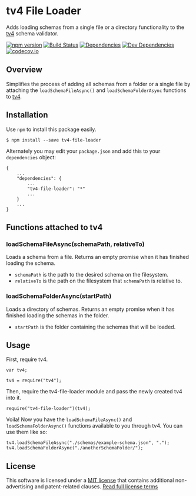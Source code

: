 tv4 File Loader
===============

Adds loading schemas from a single file or a directory functionality to the [tv4](https://www.npmjs.com/package/tv4) schema validator.

[![npm version][npm-badge]][npm-link]
[![Build Status][travis-badge]][travis-link]
[![Dependencies][dependencies-badge]][dependencies-link]
[![Dev Dependencies][devdependencies-badge]][devdependencies-link]
[![codecov.io][codecov-badge]][codecov-link]


Overview
--------

Simplifies the process of adding all schemas from a folder or a single file by attaching the `loadSchemaFileAsync()` and `loadSchemaFolderAsync` functions to [tv4](https://www.npmjs.com/package/tv4).


Installation
------------

Use `npm` to install this package easily.

    $ npm install --save tv4-file-loader

Alternately you may edit your `package.json` and add this to your `dependencies` object:

    {
        ...
        "dependencies": {
            ...
            "tv4-file-loader": "*"
            ...
        }
        ...
    }


Functions attached to tv4
-------------------------

### loadSchemaFileAsync(schemaPath, relativeTo)

Loads a schema from a file. Returns an empty promise when it has finished loading the schema.

- `schemaPath` is the path to the desired schema on the filesystem.
- `relativeTo` is the path on the filesystem that `schemaPath` is relative to.


### loadSchemaFolderAsync(startPath)

Loads a directory of schemas. Returns an empty promise when it has finished loading the schemas in the folder.

- `startPath` is the folder containing the schemas that will be loaded.


Usage
-----

First, require tv4.

    var tv4;

    tv4 = require("tv4");

Then, require the tv4-file-loader module and pass the newly created tv4 into it.

    require("tv4-file-loader")(tv4);

Voila! Now you have the `loadSchemaFileAsync()` and `loadSchemaFolderAsync()` functions available to you through tv4. You can use them like so:

    tv4.loadSchemaFileAsync("./schemas/example-schema.json", ".");
    tv4.loadSchemaFolderAsync("./anotherSchemaFolder/");


License
-------

This software is licensed under a [MIT license][LICENSE] that contains additional non-advertising and patent-related clauses. [Read full license terms][LICENSE]


[codecov-badge]: https://img.shields.io/codecov/c/github/connected-world-services/tv4-file-loader/master.svg
[codecov-link]: https://codecov.io/github/connected-world-services/tv4-file-loader?branch=master
[dependencies-badge]: https://img.shields.io/david/connected-world-services/tv4-file-loader.svg
[dependencies-link]: https://david-dm.org/connected-world-services/tv4-file-loader
[devdependencies-badge]: https://img.shields.io/david/dev/connected-world-services/tv4-file-loader.svg
[devdependencies-link]: https://david-dm.org/connected-world-services/tv4-file-loader#info=devDependencies
[LICENSE]: LICENSE.md
[npm-badge]: https://img.shields.io/npm/v/tv4-file-loader.svg
[npm-link]: https://npmjs.org/package/tv4-file-loader
[travis-badge]: https://img.shields.io/travis/connected-world-services/tv4-file-loader/master.svg
[travis-link]: http://travis-ci.org/connected-world-services/tv4-file-loader

